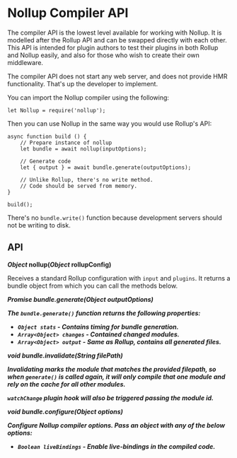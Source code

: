 # Nollup Compiler API

The compiler API is the lowest level available for working with Nollup. It is modelled after the Rollup API and can be swapped directly with each other. This API is intended for plugin authors to test their plugins in both Rollup and Nollup easily, and also for those who wish to create their own middleware.

The compiler API does not start any web server, and does not provide HMR functionality. That's up the developer to implement.

You can import the Nollup compiler using the following:

```
let Nollup = require('nollup');
```

Then you can use Nollup in the same way you would use Rollup's API:

```
async function build () {
    // Prepare instance of nollup
    let bundle = await nollup(inputOptions);

    // Generate code
    let { output } = await bundle.generate(outputOptions);

    // Unlike Rollup, there's no write method.
    // Code should be served from memory.
}

build();
```

There's no ```bundle.write()``` function because development servers should not be writing to disk.

## API

***Object* nollup(*Object* rollupConfig)**

Receives a standard Rollup configuration with ```input``` and ```plugins```.
It returns a bundle object from which you can call the methods below.

***Promise<Object>* bundle.generate(*Object* outputOptions)**

The ```bundle.generate()``` function returns the following properties:

* ```Object stats``` - Contains timing for bundle generation.
* ```Array<Object> changes``` - Contained changed modules.
* ```Array<Object> output``` - Same as Rollup, contains all generated files.

***void* bundle.invalidate(*String* filePath)**

Invalidating marks the module that matches the provided filepath, so when ```generate()``` is called again, it will only compile that one module and rely on the cache for all other modules.

```watchChange``` plugin hook will also be triggered passing the module id.

***void* bundle.configure(*Object* options)**

Configure Nollup compiler options. Pass an object with any of the below options:

* ```Boolean liveBindings``` - Enable live-bindings in the compiled code.

